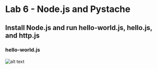 # Lab 6 - Node.js and Pystache
#### 

## Install Node.js and run hello-world.js, hello.js, and http.js
### hello-world.js
#### 
![alt text](Paho-MQTT-install.jpg)
